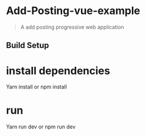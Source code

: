# Add-Posting-vue-example

> A add posting progressive web application

## Build Setup

# install dependencies
Yarn install or npm install

# run
Yarn run dev or npm run dev



